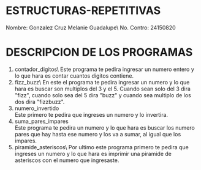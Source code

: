 # ESTRUCTURAS-REPETITIVAS
Nombre: Gonzalez Cruz Melanie Guadalupe\ 
No. Contro: 24150820 
# DESCRIPCION DE LOS PROGRAMAS 
1. contador_digitos\ 
   Este programa te pedira ingresar un numero entero y lo que hara es contar cuantos digitos contiene. 
2. fizz_buzz\ 
   En este el programa te pedira ingresar un numero y lo que hara es buscar son multiplos del 3 y el 5. Cuando sean solo del 3 dira "fizz", cuando solo sea del 5 dira "buzz" y cuando sea multiplo de los dos dira "fizzbuzz". 
3. numero_invertido\
  Este primero te pedira que ingreses un numero y lo invertira. 
4. suma_pares_impares\
   Este programa te pedira un numero y lo que hara es buscar los numero pares que hay hasta ese numero y los va a sumar, al igual que los impares. 
5. piramide_asteriscos\ 
   Por ultimo este programa primero te pedira que ingreses un numero y lo que hara es imprimir una piramide de asteriscos con el numero que ingresaste. 
